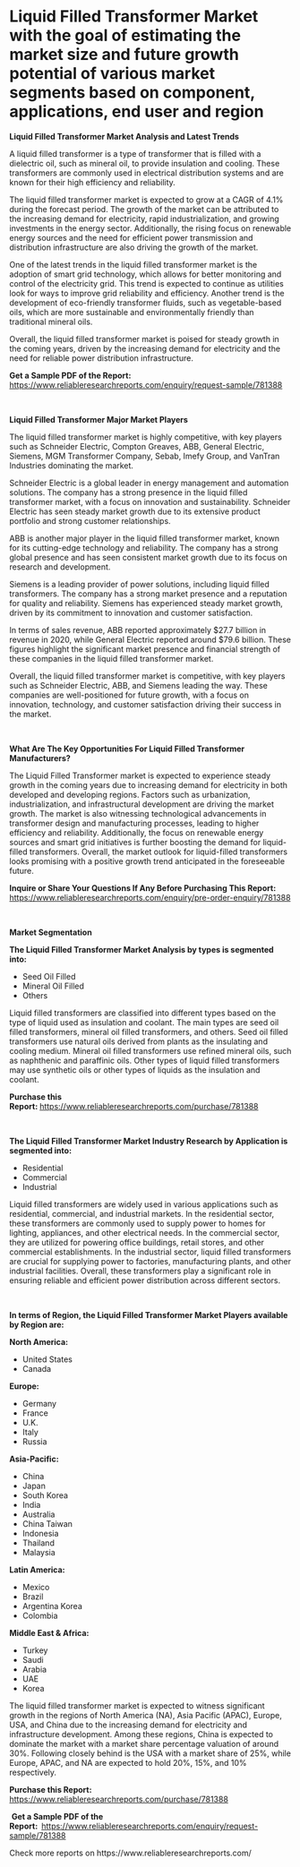 <p><h1>Liquid Filled Transformer Market with the goal of estimating the market size and future growth potential of various market segments based on component, applications, end user and region</h1></p><p><strong>Liquid Filled Transformer Market Analysis and Latest Trends</strong></p>
<p><p>A liquid filled transformer is a type of transformer that is filled with a dielectric oil, such as mineral oil, to provide insulation and cooling. These transformers are commonly used in electrical distribution systems and are known for their high efficiency and reliability.</p><p>The liquid filled transformer market is expected to grow at a CAGR of 4.1% during the forecast period. The growth of the market can be attributed to the increasing demand for electricity, rapid industrialization, and growing investments in the energy sector. Additionally, the rising focus on renewable energy sources and the need for efficient power transmission and distribution infrastructure are also driving the growth of the market.</p><p>One of the latest trends in the liquid filled transformer market is the adoption of smart grid technology, which allows for better monitoring and control of the electricity grid. This trend is expected to continue as utilities look for ways to improve grid reliability and efficiency. Another trend is the development of eco-friendly transformer fluids, such as vegetable-based oils, which are more sustainable and environmentally friendly than traditional mineral oils.</p><p>Overall, the liquid filled transformer market is poised for steady growth in the coming years, driven by the increasing demand for electricity and the need for reliable power distribution infrastructure.</p></p>
<p><strong>Get a Sample PDF of the Report:&nbsp;</strong> <a href="https://www.reliableresearchreports.com/enquiry/request-sample/781388">https://www.reliableresearchreports.com/enquiry/request-sample/781388</a></p>
<p>&nbsp;</p>
<p><strong>Liquid Filled Transformer Major Market Players</strong></p>
<p><p>The liquid filled transformer market is highly competitive, with key players such as Schneider Electric, Compton Greaves, ABB, General Electric, Siemens, MGM Transformer Company, Sebab, Imefy Group, and VanTran Industries dominating the market.</p><p>Schneider Electric is a global leader in energy management and automation solutions. The company has a strong presence in the liquid filled transformer market, with a focus on innovation and sustainability. Schneider Electric has seen steady market growth due to its extensive product portfolio and strong customer relationships.</p><p>ABB is another major player in the liquid filled transformer market, known for its cutting-edge technology and reliability. The company has a strong global presence and has seen consistent market growth due to its focus on research and development.</p><p>Siemens is a leading provider of power solutions, including liquid filled transformers. The company has a strong market presence and a reputation for quality and reliability. Siemens has experienced steady market growth, driven by its commitment to innovation and customer satisfaction.</p><p>In terms of sales revenue, ABB reported approximately $27.7 billion in revenue in 2020, while General Electric reported around $79.6 billion. These figures highlight the significant market presence and financial strength of these companies in the liquid filled transformer market.</p><p>Overall, the liquid filled transformer market is competitive, with key players such as Schneider Electric, ABB, and Siemens leading the way. These companies are well-positioned for future growth, with a focus on innovation, technology, and customer satisfaction driving their success in the market.</p></p>
<p>&nbsp;</p>
<p><strong>What Are The Key Opportunities For Liquid Filled Transformer Manufacturers?</strong></p>
<p><p>The Liquid Filled Transformer market is expected to experience steady growth in the coming years due to increasing demand for electricity in both developed and developing regions. Factors such as urbanization, industrialization, and infrastructural development are driving the market growth. The market is also witnessing technological advancements in transformer design and manufacturing processes, leading to higher efficiency and reliability. Additionally, the focus on renewable energy sources and smart grid initiatives is further boosting the demand for liquid-filled transformers. Overall, the market outlook for liquid-filled transformers looks promising with a positive growth trend anticipated in the foreseeable future.</p></p>
<p><strong>Inquire or Share Your Questions If Any Before Purchasing This Report:</strong> <a href="https://www.reliableresearchreports.com/enquiry/pre-order-enquiry/781388">https://www.reliableresearchreports.com/enquiry/pre-order-enquiry/781388</a></p>
<p>&nbsp;</p>
<p><strong>Market Segmentation</strong></p>
<p><strong>The Liquid Filled Transformer Market Analysis by types is segmented into:</strong></p>
<p><ul><li>Seed Oil Filled</li><li>Mineral Oil Filled</li><li>Others</li></ul></p>
<p><p>Liquid filled transformers are classified into different types based on the type of liquid used as insulation and coolant. The main types are seed oil filled transformers, mineral oil filled transformers, and others. Seed oil filled transformers use natural oils derived from plants as the insulating and cooling medium. Mineral oil filled transformers use refined mineral oils, such as naphthenic and paraffinic oils. Other types of liquid filled transformers may use synthetic oils or other types of liquids as the insulation and coolant.</p></p>
<p><strong>Purchase this Report:&nbsp;</strong><a href="https://www.reliableresearchreports.com/purchase/781388">https://www.reliableresearchreports.com/purchase/781388</a></p>
<p>&nbsp;</p>
<p><strong>The Liquid Filled Transformer Market Industry Research by Application is segmented into:</strong></p>
<p><ul><li>Residential</li><li>Commercial</li><li>Industrial</li></ul></p>
<p><p>Liquid filled transformers are widely used in various applications such as residential, commercial, and industrial markets. In the residential sector, these transformers are commonly used to supply power to homes for lighting, appliances, and other electrical needs. In the commercial sector, they are utilized for powering office buildings, retail stores, and other commercial establishments. In the industrial sector, liquid filled transformers are crucial for supplying power to factories, manufacturing plants, and other industrial facilities. Overall, these transformers play a significant role in ensuring reliable and efficient power distribution across different sectors.</p></p>
<p>&nbsp;</p>
<p><strong>In terms of Region, the Liquid Filled Transformer Market Players available by Region are:</strong></p>
<p>
    <p> <strong> North America: </strong>
        <ul>
            <li>United States</li>
            <li>Canada</li>
        </ul>
        </p> 
    <p> <strong> Europe: </strong>
        <ul>
            <li>Germany</li>
            <li>France</li>
            <li>U.K.</li>
            <li>Italy</li>
            <li>Russia</li>
        </ul>
        </p> 
    <p> <strong> Asia-Pacific: </strong>
        <ul>
            <li>China</li>
            <li>Japan</li>
            <li>South Korea</li>
            <li>India</li>
            <li>Australia</li>
            <li>China Taiwan</li>
            <li>Indonesia</li>
            <li>Thailand</li>
            <li>Malaysia</li>
        </ul>
        </p> 
    <p> <strong> Latin America: </strong>
        <ul>
            <li>Mexico</li>
            <li>Brazil</li>
            <li>Argentina Korea</li>
            <li>Colombia</li>
        </ul>
        </p> 
    <p> <strong> Middle East & Africa: </strong>
        <ul>
            <li>Turkey</li>
            <li>Saudi</li>
            <li>Arabia</li>
            <li>UAE</li>
            <li>Korea</li>
        </ul>
    </p>
    </p>
<p><p>The liquid filled transformer market is expected to witness significant growth in the regions of North America (NA), Asia Pacific (APAC), Europe, USA, and China due to the increasing demand for electricity and infrastructure development. Among these regions, China is expected to dominate the market with a market share percentage valuation of around 30%. Following closely behind is the USA with a market share of 25%, while Europe, APAC, and NA are expected to hold 20%, 15%, and 10% respectively.</p></p>
<p><strong>Purchase this Report: </strong><a href="https://www.reliableresearchreports.com/purchase/781388">https://www.reliableresearchreports.com/purchase/781388</a></p>
<p>&nbsp;<strong>Get a Sample PDF of the Report:&nbsp;&nbsp;</strong><a href="https://www.reliableresearchreports.com/enquiry/request-sample/781388">https://www.reliableresearchreports.com/enquiry/request-sample/781388</a></p>
<p><strong></strong></p>
<p>Check more reports on https://www.reliableresearchreports.com/</p>